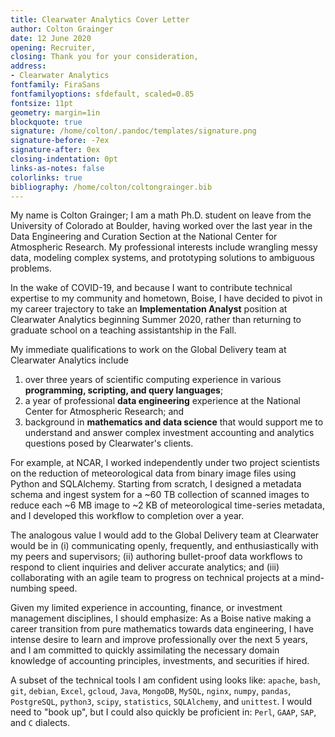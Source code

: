 ```yaml
--- 
title: Clearwater Analytics Cover Letter
author: Colton Grainger 
date: 12 June 2020
opening: Recruiter,
closing: Thank you for your consideration,
address:
- Clearwater Analytics
fontfamily: FiraSans
fontfamilyoptions: sfdefault, scaled=0.85
fontsize: 11pt
geometry: margin=1in
blockquote: true
signature: /home/colton/.pandoc/templates/signature.png
signature-before: -7ex
signature-after: 0ex
closing-indentation: 0pt
links-as-notes: false
colorlinks: true
bibliography: /home/colton/coltongrainger.bib
---
```


My name is Colton Grainger; I am a math Ph.D. student on leave from the University of Colorado at Boulder, having worked over the last year in the Data Engineering and Curation Section at the National Center for Atmospheric Research. My professional interests include wrangling messy data, modeling complex systems, and prototyping solutions to ambiguous problems. 

In the wake of COVID-19, and because I want to contribute technical expertise to my community and hometown, Boise, I have decided to pivot in my career trajectory to take an **Implementation Analyst** position at Clearwater Analytics beginning Summer 2020, rather than returning to graduate school on a teaching assistantship in the Fall.

My immediate qualifications to work on the Global Delivery team at Clearwater Analytics include

1. over three years of scientific computing experience in various **programming, scripting, and query languages**; 
2. a year of professional **data engineering** experience at the National Center for Atmospheric Research; and
3. background in **mathematics and data science** that would support me to understand and answer complex investment accounting and analytics questions posed by Clearwater's clients.

For example, at NCAR, I worked independently under two project scientists on the reduction of meteorological data from binary image files using Python and SQLAlchemy. Starting from scratch, I designed a metadata schema and ingest system for a ~60 TB collection of scanned images to reduce each ~6 MB image to ~2 KB of meteorological time-series metadata, and I developed this workflow to completion over a year. 

The analogous value I would add to the Global Delivery team at Clearwater would be in
(i) communicating openly, frequently, and enthusiastically with my peers and supervisors; 
(ii) authoring bullet-proof data workflows to respond to client inquiries and deliver accurate analytics; and
(iii) collaborating with an agile team to progress on technical projects at a mind-numbing speed.

Given my limited experience in accounting, finance, or investment management disciplines, I should emphasize:
As a Boise native making a career transition from pure mathematics towards data engineering, I have intense desire to learn and improve professionally over the next 5 years, and I am committed to quickly assimilating the necessary domain knowledge of accounting principles, investments, and securities if hired.

A subset of the technical tools I am confident using looks like: 
`apache`, `bash`, `git`, `debian`, `Excel`, `gcloud`, `Java`, `MongoDB`, `MySQL`, `nginx`, `numpy`, `pandas`, `PostgreSQL`, `python3`, `scipy`, `statistics`, `SQLAlchemy`, and `unittest`. 
I would need to "book up", but I could also quickly be proficient in: `Perl`, `GAAP`, `SAP`, and `C` dialects.

